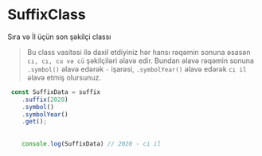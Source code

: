 # SuffixClass
 Sıra və İl üçün son şəkilçi classı
 
> Bu class vasitəsi ilə daxil etdiyiniz hər hansı rəqəmin sonuna əsasən `cı, cı, cu və cü` şəkilçiləri əlavə edir. Bundan əlavə rəqəmin sonuna `.symbol()` əlavə edərək `-` işarəsi, `.symbolYear()` əlavə edərək `cı il` əlavə etmiş olursunuz.

```javascript
 const SuffixData = suffix
    .suffix(2020)
    .symbol()
    .symbolYear()
    .get();
    
    
    console.log(SuffixData) // 2020 - ci il
```
